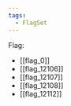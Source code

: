 ```yaml
---
tags:
  - FlagSet
---
```

Flag:
- [[flag_0]]
- [[flag_12106]]
- [[flag_12107]]
- [[flag_12108]]
- [[flag_12112]]
